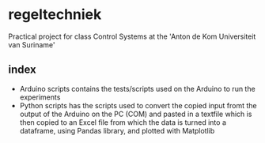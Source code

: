 # regeltechniek

Practical project for class Control Systems at the 'Anton de Kom Universiteit van Suriname'

## index

- Arduino scripts contains the tests/scripts used on the Arduino to run the experiments
- Python scripts has the scripts used to convert the copied input fromt the output of the Arduino on the PC (COM) and pasted in a textfile
  which is then copied to an Excel file from which the data is turned into a dataframe, using Pandas library, and plotted with Matplotlib 
